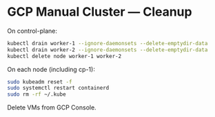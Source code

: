 # GCP Manual Cluster — Cleanup

On control-plane:
```bash
kubectl drain worker-1 --ignore-daemonsets --delete-emptydir-data
kubectl drain worker-2 --ignore-daemonsets --delete-emptydir-data
kubectl delete node worker-1 worker-2
```

On each node (including cp-1):
```bash
sudo kubeadm reset -f
sudo systemctl restart containerd
sudo rm -rf ~/.kube
```

Delete VMs from GCP Console.
